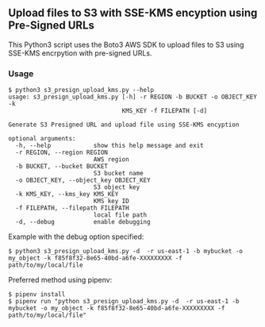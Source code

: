 ## Upload files to S3 with SSE-KMS encyption using Pre-Signed URLs

This Python3 script uses the Boto3 AWS SDK to upload files to S3 using SSE-KMS encrpytion with pre-signed URLs.

### Usage

```
$ python3 s3_presign_upload_kms.py --help
usage: s3_presign_upload_kms.py [-h] -r REGION -b BUCKET -o OBJECT_KEY -k
                                KMS_KEY -f FILEPATH [-d]

Generate S3 Presigned URL and upload file using SSE-KMS encyption

optional arguments:
  -h, --help            show this help message and exit
  -r REGION, --region REGION
                        AWS region
  -b BUCKET, --bucket BUCKET
                        S3 bucket name
  -o OBJECT_KEY, --object_key OBJECT_KEY
                        S3 object key
  -k KMS_KEY, --kms_key KMS_KEY
                        KMS key ID
  -f FILEPATH, --filepath FILEPATH
                        local file path
  -d, --debug           enable debugging
```
Example with the debug option specified:
```
$ python3 s3_presign_upload_kms.py -d  -r us-east-1 -b mybucket -o my_object -k f85f8f32-8e65-40bd-a6fe-XXXXXXXXX -f path/to/my/local/file
```
Preferred method using pipenv:
```
$ pipenv install
$ pipenv run "python s3_presign_upload_kms.py -d  -r us-east-1 -b mybucket -o my_object -k f85f8f32-8e65-40bd-a6fe-XXXXXXXXX -f path/to/my/local/file"
```

